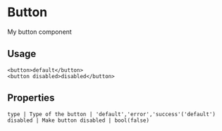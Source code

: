 # Button

My button component

## Usage
```example
<button>default</button>
<button disabled>disabled</button> 
```

## Properties
```properties
type | Type of the button | 'default','error','success'('default')
disabled | Make button disabled | bool(false)
```